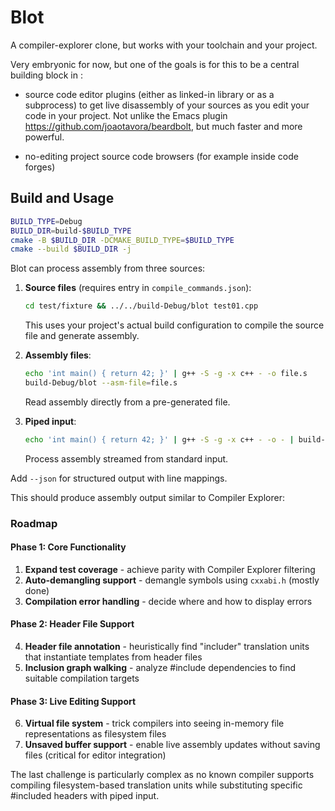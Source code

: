 # Blot

A compiler-explorer clone, but works with your toolchain and your project.

Very embryonic for now, but one of the goals is for this to be a
central building block in :

* source code editor plugins (either as linked-in library or as a
  subprocess) to get live disassembly of your sources as you edit your
  code in your project.  Not unlike the Emacs plugin
  https://github.com/joaotavora/beardbolt, but much faster and more
  powerful.
  
* no-editing project source code browsers (for example inside code
  forges)

## Build and Usage

```bash
BUILD_TYPE=Debug
BUILD_DIR=build-$BUILD_TYPE
cmake -B $BUILD_DIR -DCMAKE_BUILD_TYPE=$BUILD_TYPE
cmake --build $BUILD_DIR -j
```

Blot can process assembly from three sources:

1. **Source files** (requires entry in `compile_commands.json`): 
   ```bash
   cd test/fixture && ../../build-Debug/blot test01.cpp
   ```
   
   This uses your project's actual build configuration to compile the
   source file and generate assembly.

2. **Assembly files**: 
   ```bash
   echo 'int main() { return 42; }' | g++ -S -g -x c++ - -o file.s
   build-Debug/blot --asm-file=file.s
   ```
   
   Read assembly directly from a pre-generated file.

3. **Piped input**: 
   ```bash
   echo 'int main() { return 42; }' | g++ -S -g -x c++ - -o - | build-Debug/blot
   ```
   Process assembly streamed from standard input.

Add `--json` for structured output with line mappings.

This should produce assembly output similar to Compiler Explorer:

### Roadmap

#### Phase 1: Core Functionality
1. **Expand test coverage** - achieve parity with Compiler Explorer filtering
2. **Auto-demangling support** - demangle symbols using `cxxabi.h` (mostly done)
3. **Compilation error handling** - decide where and how to display errors

#### Phase 2: Header File Support
4. **Header file annotation** - heuristically find "includer" translation 
   units that instantiate templates from header files
5. **Inclusion graph walking** - analyze #include dependencies to find 
   suitable compilation targets

#### Phase 3: Live Editing Support
6. **Virtual file system** - trick compilers into seeing in-memory file 
   representations as filesystem files
7. **Unsaved buffer support** - enable live assembly updates without saving 
   files (critical for editor integration)

The last challenge is particularly complex as no known compiler supports 
compiling filesystem-based translation units while substituting specific 
#included headers with piped input. 
